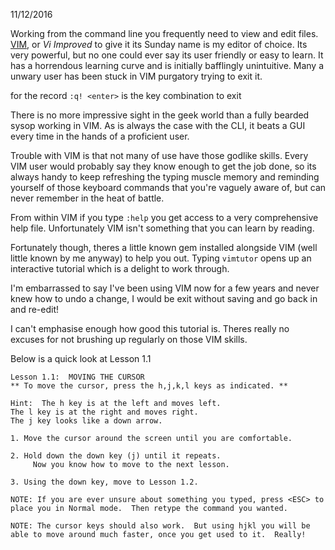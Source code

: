 11/12/2016

Working from the command line you frequently need to view and edit files. [VIM](http://www.vim.org/), or *Vi Improved* to give it its Sunday name is my editor of choice. Its very powerful, but no one could ever say its user friendly or easy to learn. It has a horrendous learning curve and is initially bafflingly unintuitive. Many a unwary user has been stuck in VIM purgatory trying to exit it.

for the record `:q! <enter>` is the key combination to exit

There is no more impressive sight in the geek world than a fully bearded sysop working in VIM. As is always the case with the CLI, it beats a GUI every time in the hands of a proficient user.

Trouble with VIM is that not many of use have those godlike skills. Every VIM user would probably say they know enough to get the job done, so its always handy to keep refreshing the typing muscle memory and reminding yourself of those keyboard commands that you're vaguely aware of, but can never remember in the heat of battle.

From within VIM if you type `:help` you get access to a very comprehensive help file. Unfortunately VIM isn't something that you can learn by reading.

Fortunately though, theres a little known gem installed alongside VIM (well little known by me anyway) to help you out. Typing `vimtutor` opens up an interactive tutorial which is a delight to work through.

I'm embarrassed to say I've been using VIM now for a few years and never knew how to undo a change, I would be exit without saving and go back in and re-edit!

I can't emphasise enough how good this tutorial is. Theres really no excuses for not brushing up regularly on those VIM skills.

Below is a quick look at Lesson 1.1

```
Lesson 1.1:  MOVING THE CURSOR
** To move the cursor, press the h,j,k,l keys as indicated. **

Hint:  The h key is at the left and moves left.
The l key is at the right and moves right.
The j key looks like a down arrow.

1. Move the cursor around the screen until you are comfortable.

2. Hold down the down key (j) until it repeats.
     Now you know how to move to the next lesson.

3. Using the down key, move to Lesson 1.2.

NOTE: If you are ever unsure about something you typed, press <ESC> to place you in Normal mode.  Then retype the command you wanted.

NOTE: The cursor keys should also work.  But using hjkl you will be able to move around much faster, once you get used to it.  Really!
```